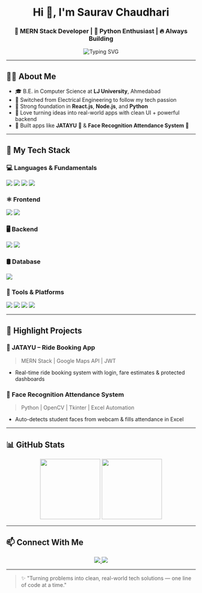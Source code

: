 <h1 align="center">Hi 👋, I'm Saurav Chaudhari</h1>
<h3 align="center">🚀 MERN Stack Developer | 🐍 Python Enthusiast | 🔥 Always Building</h3>

<p align="center">
  <img src="https://readme-typing-svg.demolab.com?font=Fira+Code&duration=3000&pause=1000&center=true&vCenter=true&width=435&lines=Full+Stack+MERN+Developer;Python+Project+Builder;React+%7C+Node+%7C+MongoDB+Lover;Clean+Code+%F0%9F%92%AF;Let's+Build+Together+%F0%9F%92%BB" alt="Typing SVG" />
</p>

---

## 🧑‍💻 About Me

- 🎓 B.E. in Computer Science at **LJ University**, Ahmedabad  
- 🔄 Switched from Electrical Engineering to follow my tech passion  
- 🧠 Strong foundation in **React.js**, **Node.js**, and **Python**  
- 📌 Love turning ideas into real-world apps with clean UI + powerful backend  
- 🧪 Built apps like **JATAYU** 🚗 & **Face Recognition Attendance System** 🧠

---

## 🧰 My Tech Stack

### 💻 Languages & Fundamentals
<p>
  <img src="https://img.shields.io/badge/-JavaScript-F7DF1E?logo=javascript&logoColor=black&style=for-the-badge" />
  <img src="https://img.shields.io/badge/-Python-3776AB?logo=python&logoColor=white&style=for-the-badge" />
  <img src="https://img.shields.io/badge/-HTML5-E34F26?logo=html5&logoColor=white&style=for-the-badge" />
  <img src="https://img.shields.io/badge/-CSS3-1572B6?logo=css3&logoColor=white&style=for-the-badge" />
</p>

### ⚛️ Frontend
<p>
  <img src="https://img.shields.io/badge/-React-61DAFB?logo=react&logoColor=black&style=for-the-badge" />
  <img src="https://img.shields.io/badge/-Tailwind%20CSS-38B2AC?logo=tailwind-css&logoColor=white&style=for-the-badge" />
</p>

### 🖥️ Backend
<p>
  <img src="https://img.shields.io/badge/-Node.js-339933?logo=node.js&logoColor=white&style=for-the-badge" />
  <img src="https://img.shields.io/badge/-Express.js-000000?logo=express&logoColor=white&style=for-the-badge" />
</p>

### 🛢️ Database
<p>
  <img src="https://img.shields.io/badge/-MongoDB-47A248?logo=mongodb&logoColor=white&style=for-the-badge" />
</p>

### 🔧 Tools & Platforms
<p>
  <img src="https://img.shields.io/badge/-Git-F05032?logo=git&logoColor=white&style=for-the-badge" />
  <img src="https://img.shields.io/badge/-GitHub-181717?logo=github&logoColor=white&style=for-the-badge" />
  <img src="https://img.shields.io/badge/-Postman-FF6C37?logo=postman&logoColor=white&style=for-the-badge" />
  <img src="https://img.shields.io/badge/-VSCode-007ACC?logo=visual-studio-code&logoColor=white&style=for-the-badge" />
</p>

---

## 🚀 Highlight Projects

### 🚗 JATAYU – Ride Booking App  
> MERN Stack | Google Maps API | JWT  
- Real-time ride booking system with login, fare estimates & protected dashboards

### 🧠 Face Recognition Attendance System  
> Python | OpenCV | Tkinter | Excel Automation  
- Auto-detects student faces from webcam & fills attendance in Excel

---

## 📊 GitHub Stats

<p align="center">
  <img src="https://github-readme-stats.vercel.app/api?username=srcvision&show_icons=true&theme=radical" height="160"/>
  <img src="https://github-readme-stats.vercel.app/api/top-langs/?username=srcvision&layout=compact&theme=radical" height="160"/>
</p>

---

## 📫 Connect With Me

<p align="center">
  <a href="https://www.linkedin.com/in/saurav-chaudhari-1ab838265/">
    <img src="https://img.shields.io/badge/-LinkedIn-0077B5?logo=linkedin&logoColor=white&style=for-the-badge" />
  </a>
  <a href="mailto:srchaudhari0806@gmail.com">
    <img src="https://img.shields.io/badge/-Gmail-D14836?logo=gmail&logoColor=white&style=for-the-badge" />
  </a>
</p>

---

> ✨ "Turning problems into clean, real-world tech solutions — one line of code at a time."

